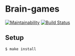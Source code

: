 # Brain-games

[![Maintainability](https://api.codeclimate.com/v1/badges/63a919bf7c5d58519890/maintainability)](https://codeclimate.com/github/romanoffivan/project-lvl1-s232/maintainability)
[![Build Status](https://travis-ci.org/romanoffivan/project-lvl1-s232.svg?branch=master)](https://travis-ci.org/romanoffivan/project-lvl1-s232)

## Setup

```sh
$ make install
```